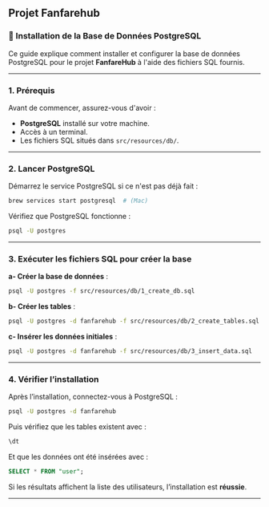 ## Projet Fanfarehub

### 📌 Installation de la Base de Données PostgreSQL

Ce guide explique comment installer et configurer la base de données PostgreSQL pour le projet **FanfareHub** à l'aide des fichiers SQL fournis.

---

### **1. Prérequis**

Avant de commencer, assurez-vous d'avoir :

- **PostgreSQL** installé sur votre machine.
- Accès à un terminal.
- Les fichiers SQL situés dans `src/resources/db/`.

---

### **2. Lancer PostgreSQL**

Démarrez le service PostgreSQL si ce n'est pas déjà fait :

```bash
brew services start postgresql  # (Mac)
```

Vérifiez que PostgreSQL fonctionne :

```bash
psql -U postgres
```

---

### **3. Exécuter les fichiers SQL pour créer la base**

**a- Créer la base de données** :

```bash
psql -U postgres -f src/resources/db/1_create_db.sql
```

**b- Créer les tables** :

```bash
psql -U postgres -d fanfarehub -f src/resources/db/2_create_tables.sql
```

**c- Insérer les données initiales** :

```bash
psql -U postgres -d fanfarehub -f src/resources/db/3_insert_data.sql
```

---

### **4. Vérifier l’installation**

Après l’installation, connectez-vous à PostgreSQL :

```bash
psql -U postgres -d fanfarehub
```

Puis vérifiez que les tables existent avec :

```sql
\dt
```

Et que les données ont été insérées avec :

```sql
SELECT * FROM "user";
```

Si les résultats affichent la liste des utilisateurs, l’installation est **réussie**.

---
